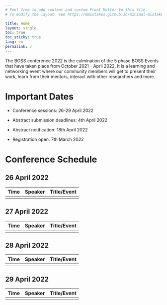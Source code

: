 ```yaml
---
# Feel free to add content and custom Front Matter to this file.
# To modify the layout, see https://mmistakes.github.io/minimal-mistakes/docs/layouts/

title: Home
layout: single
toc: true
toc_sticky: true
lang: en
permalink: /
---
```


The BOSS conference 2022 is the culmination of the 5 phase BOSS Events that have taken place from October 2021 - April 2022. 
It is a learning and networking event where our community members will get to present their work, learn from their mentors, 
interact with other researchers and more.

# Important Dates

- Conference sessions: 26-29 April 2022

- Abstract submission deadlines: 4th April 2022

- Abstract notification: 18th April 2022

- Registration open: 7th March 2022

# Conference Schedule

## 26 April 2022

| Time | Speaker | Title/Event |
|---   |---      |---          |
|      |         |             |

## 27 April 2022

| Time | Speaker | Title/Event |
|---   |---      |---          |
|      |         |             |

## 28 April 2022

| Time | Speaker | Title/Event |
|---   |---      |---          |
|      |         |             |

## 29 April 2022

| Time | Speaker | Title/Event |
|---   |---      |---          |
|      |         |             |

